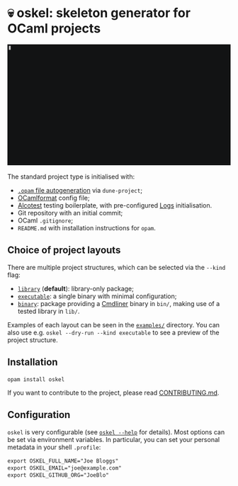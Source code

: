# :skull: oskel: skeleton generator for OCaml projects

[![asciicast](./.assets/asciicast.gif)](https://asciinema.org/a/298707)

The standard project type is initialised with:

- [`.opam` file autogeneration][dune-opam-files] via `dune-project`;
- [OCamlformat][ocamlformat] config file;
- [Alcotest][alcotest] testing boilerplate, with pre-configured [Logs][logs]
  initialisation.
- Git repository with an initial commit;
- OCaml `.gitignore`;
- `README.md` with installation instructions for `opam`.

## Choice of project layouts

There are multiple project structures, which can be selected via the `--kind`
flag:

- [`library`][example-library] (**default**): library-only package;
- [`executable`][example-executable]: a single binary with minimal
  configuration;
- [`binary`][example-binary]: package providing a [Cmdliner][cmdliner] binary in
  `bin/`, making use of a tested library in `lib/`.

<!-- Work in progress
- [`ppx_deriver`][example-ppx_deriver]: boilerplate for a
  [ppx_deriving][ppx_deriving] plugin, using a [modern PPX
  workflow][nathanreb-ppx-blog];
-->

Examples of each layout can be seen in the [`examples/`][examples] directory.
You can also use e.g. `oskel --dry-run --kind executable` to see a preview of
the project structure.

## Installation

```
opam install oskel
```

If you want to contribute to the project, please read
[CONTRIBUTING.md](CONTRIBUTING.md).

## Configuration

`oskel` is very configurable (see [`oskel --help`](./oskel-help.txt) for
details). Most options can be set via environment variables. In particular, you
can set your personal metadata in your shell `.profile`:

```
export OSKEL_FULL_NAME="Joe Bloggs"
export OSKEL_EMAIL="joe@example.com"
export OSKEL_GITHUB_ORG="JoeBlo"
```

<!-- prettier-ignore-start -->
[examples]: https://github.com/CraigFe/oskel/tree/master/examples
[example-library]: https://github.com/CraigFe/oskel/tree/master/examples/library
[example-binary]: https://github.com/CraigFe/oskel/tree/master/examples/binary
[example-ppx_deriver]: https://github.com/CraigFe/oskel/tree/master/examples/ppx_deriver
[example-executable]: https://github.com/CraigFe/oskel/tree/master/examples/executable
[dune-opam-files]: https://dune.readthedocs.io/en/stable/opam.html#generating-opam-files
[logs]: https://erratique.ch/software/logs
[cmdliner]: https://erratique.ch/software/cmdliner
[ocamlformat]: https://github.com/ocaml-ppx/ocamlformat/
[alcotest]: https://github.com/mirage/alcotest/
[ppx_deriving]: https://github.com/ocaml-ppx/ppx_deriving
[nathanreb-ppx-blog]: https://tarides.com/blog/2019-05-09-an-introduction-to-ocaml-ppx-ecosystem
<!-- prettier-ignore-end -->

